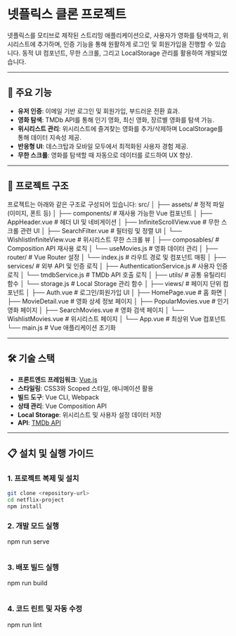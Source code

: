 # 넷플릭스 클론 프로젝트

넷플릭스를 모티브로 제작된 스트리밍 애플리케이션으로, 사용자가 영화를 탐색하고, 위시리스트에 추가하며, 인증 기능을 통해 원활하게 로그인 및 회원가입을 진행할 수 있습니다. 동적 UI 컴포넌트, 무한 스크롤, 그리고 LocalStorage 관리를 활용하여 개발되었습니다.

---

## 🚀 주요 기능
- **유저 인증**: 이메일 기반 로그인 및 회원가입, 부드러운 전환 효과.
- **영화 탐색**: TMDb API를 통해 인기 영화, 최신 영화, 장르별 영화를 탐색 가능.
- **위시리스트 관리**: 위시리스트에 즐겨찾는 영화를 추가/삭제하며 LocalStorage를 통해 데이터 지속성 제공.
- **반응형 UI**: 데스크탑과 모바일 모두에서 최적화된 사용자 경험 제공.
- **무한 스크롤**: 영화를 탐색할 때 자동으로 데이터를 로드하여 UX 향상.

---

## 📂 프로젝트 구조
프로젝트는 아래와 같은 구조로 구성되어 있습니다:
src/
│
├── assets/               # 정적 파일 (이미지, 폰트 등)
│
├── components/           # 재사용 가능한 Vue 컴포넌트
│   ├── AppHeader.vue          # 헤더 UI 및 네비게이션
│   ├── InfiniteScrollView.vue # 무한 스크롤 관련 UI
│   ├── SearchFilter.vue       # 필터링 및 정렬 UI
│   └── WishlistInfiniteView.vue # 위시리스트 무한 스크롤 뷰
│
├── composables/          # Composition API 재사용 로직
│   └── useMovies.js          # 영화 데이터 관리
│
├── router/               # Vue Router 설정
│   └── index.js             # 라우트 경로 및 컴포넌트 매핑
│
├── services/             # 외부 API 및 인증 로직
│   ├── AuthenticationService.js # 사용자 인증 로직
│   └── tmdbService.js         # TMDb API 호출 로직
│
├── utils/                # 공통 유틸리티 함수
│   └── storage.js           # Local Storage 관리 함수
│
├── views/                # 페이지 단위 컴포넌트
│   ├── Auth.vue             # 로그인/회원가입 UI
│   ├── HomePage.vue         # 홈 화면
│   ├── MovieDetail.vue      # 영화 상세 정보 페이지
│   ├── PopularMovies.vue    # 인기 영화 페이지
│   ├── SearchMovies.vue     # 영화 검색 페이지
│   └── WishlistMovies.vue   # 위시리스트 페이지
│
└── App.vue               # 최상위 Vue 컴포넌트
└── main.js               # Vue 애플리케이션 초기화

---

## 🛠️ 기술 스택
- **프론트엔드 프레임워크**: [Vue.js](https://vuejs.org/)
- **스타일링**: CSS3와 Scoped 스타일, 애니메이션 활용
- **빌드 도구**: Vue CLI, Webpack
- **상태 관리**: Vue Composition API
- **Local Storage**: 위시리스트 및 사용자 설정 데이터 저장
- **API**: [TMDb API](https://www.themoviedb.org/documentation/api)

---

## 📋 설치 및 실행 가이드

### 1. 프로젝트 복제 및 설치
```bash
git clone <repository-url>
cd netflix-project
npm install
```
### 2. 개발 모드 실행
npm run serve
```
```
### 3. 배포 빌드 실행
npm run build
```
```
### 4. 코드 린트 및 자동 수정
npm run lint
```

